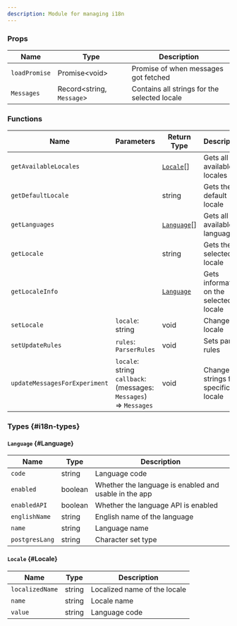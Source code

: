 ```yaml
---
description: Module for managing i18n
---
```


<!-- [!]: `Message`, `ParserRules` and all props/functions starting with an underscore aren't documented -->

### Props

| Name          | Type                      | Description                                  |
| ------------- | ------------------------- | -------------------------------------------- |
| `loadPromise` | Promise<void\>            | Promise of when messages got fetched         |
| `Messages`    | Record<string, `Message`> | Contains all strings for the selected locale |

### Functions

| Name                          | Parameters                                                               | Return Type               | Description                               |
| ----------------------------- | ------------------------------------------------------------------------ | ------------------------- | ----------------------------------------- |
| `getAvailableLocales`         |                                                                          | [`Locale`](#Locale)[]     | Gets all available locales                |
| `getDefaultLocale`            |                                                                          | string                    | Gets the default locale                   |
| `getLanguages`                |                                                                          | [`Language`](#Language)[] | Gets all available languages              |
| `getLocale`                   |                                                                          | string                    | Gets the selected locale                  |
| `getLocaleInfo`               |                                                                          | [`Language`](#Language)   | Gets information on the selected locale   |
| `setLocale`                   | `locale`: string                                                         | void                      | Changes locale                            |
| `setUpdateRules`              | `rules`: `ParserRules`                                                   | void                      | Sets parser rules                         |
| `updateMessagesForExperiment` | `locale`: string <br /> `callback`: (messages: `Messages`) => `Messages` | void                      | Changes all strings for a specific locale |

### Types {#i18n-types}

#### `Language` {#Language}

| Name           | Type    | Description                                           |
| -------------- | ------- | ----------------------------------------------------- |
| `code`         | string  | Language code                                         |
| `enabled`      | boolean | Whether the language is enabled and usable in the app |
| `enabledAPI`   | boolean | Whether the language API is enabled                   |
| `englishName`  | string  | English name of the language                          |
| `name`         | string  | Language name                                         |
| `postgresLang` | string  | Character set type                                    |

#### `Locale` {#Locale}

| Name            | Type   | Description                  |
| --------------- | ------ | ---------------------------- |
| `localizedName` | string | Localized name of the locale |
| `name`          | string | Locale name                  |
| `value`         | string | Language code                |

